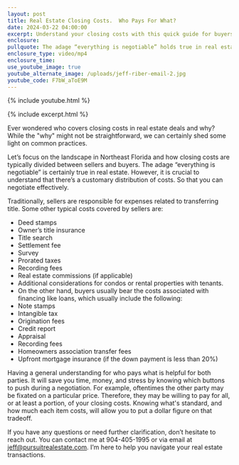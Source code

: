 ```yaml
---
layout: post
title: Real Estate Closing Costs.  Who Pays For What?
date: 2024-03-22 04:00:00
excerpt: Understand your closing costs with this quick guide for buyers and sellers.
enclosure:
pullquote: The adage “everything is negotiable” holds true in real estate.
enclosure_type: video/mp4
enclosure_time:
use_youtube_image: true
youtube_alternate_image: /uploads/jeff-riber-email-2.jpg
youtube_code: F7bW_aToE9M
---
```

{% include youtube.html %}

{% include excerpt.html %}

Ever wondered who covers closing costs in real estate deals and why? While the "why" might not be straightforward, we can certainly shed some light on common practices.

Let’s focus on the landscape in Northeast Florida and how closing costs are typically divided between sellers and buyers. The adage “everything is negotiable” is certainly true in real estate. However, it is crucial to understand that there’s a customary distribution of costs.  So that you can negotiate effectively.

Traditionally, sellers are responsible for expenses related to transferring title. Some other typical costs covered by sellers are:

* Deed stamps
* Owner’s title insurance
* Title search
* Settlement fee
* Survey
* Prorated taxes
* Recording fees
* Real estate commissions (if applicable)
* Additional considerations for condos or rental properties with tenants.
* On the other hand, buyers usually bear the costs associated with financing like loans, which usually include the following:
* Note stamps
* Intangible tax
* Origination fees
* Credit report
* Appraisal
* Recording fees
* Homeowners association transfer fees
* Upfront mortgage insurance (if the down payment is less than 20%)

Having a general understanding for who pays what is helpful for both parties.  It will save you time, money, and stress by knowing which buttons to push during a negotiation.  For example, oftentimes the other party may be fixated on a particular price.  Therefore, they may be willing to pay for all, or at least a portion, of your closing costs. Knowing what's standard, and how much each item costs, will allow you to put a dollar figure on that tradeoff.

If you have any questions or need further clarification, don’t hesitate to reach out. You can contact me at 904-405-1995 or via email at [jeff@pursuitrealestate.com](). I’m here to help you navigate your real estate transactions.